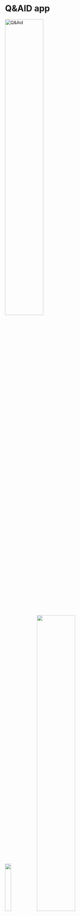 # Q&AID app

<img src="https://github.com/tudorcebere/Q-Aid/blob/master/misc/q_aid_logo_small.png" alt="Q&Aid" width="50%">

<img src="https://reactnative.dev/img/header_logo.svg" width="20%" > <img src="https://github.com/pytorch/pytorch/blob/master/docs/source/_static/img/pytorch-logo-dark.png" width="50%" >


## Run server

```
rm -rf node_modules
yarn install
rm -rf /tmp/metro-*

watchman watch-del-all
yarn start --reset-cache
```

## Run Android

```
react-native run-android
```
